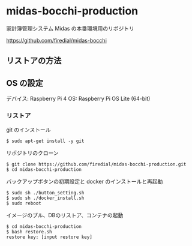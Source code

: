 # midas-bocchi-production

家計簿管理システム Midas の本番環境用のリポジトリ

https://github.com/firedial/midas-bocchi

## リストアの方法

## OS の設定

デバイス: Raspberry Pi 4
OS: Raspberry Pi OS Lite (64-bit)

### リストア

git のインストール

```
$ sudo apt-get install -y git
```

リポジトリのクローン

```
$ git clone https://github.com/firedial/midas-bocchi-production.git
$ cd midas-bocchi-production
```

バックアップボタンの初期設定と docker のインストールと再起動

```
$ sudo sh ./button_setting.sh
$ sudo sh ./docker_install.sh
$ sudo reboot
```

イメージのプル、DBのリストア、コンテナの起動

```
$ cd midas-bocchi-production
$ bash restore.sh
restore key: [input restore key]
```
